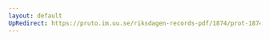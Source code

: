 ```yaml
---
layout: default
UpRedirect: https://pruto.im.uu.se/riksdagen-records-pdf/1874/prot-1874--ak--415/prot-1874--ak--415_000.pdf
---
```

